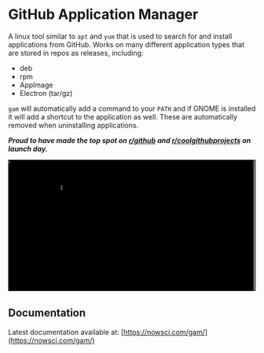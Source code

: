 # GitHub Application Manager

A linux tool similar to `apt` and `yum` that is used to search for and install applications from GitHub. Works on many different application types that are stored in repos as releases, including:
- deb
- rpm
- AppImage
- Electron (tar/gz)

`gam` will automatically add a command to your `PATH` and if GNOME is installed it will add a shortcut to the application as well. These are automatically removed when uninstalling applications.

***Proud to have made the top spot on [r/github](https://www.reddit.com/r/github) and [r/coolgithubprojects](https://www.reddit.com/r/coolgithubprojects) on launch day.***

![demo](demo/gam.gif)

## Documentation

Latest documentation available at: [https://nowsci.com/gam/](https://nowsci.com/gam/)
